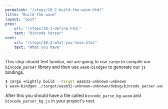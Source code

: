 ```yaml
---
permalink: "/steps/10.2-build-the-wasm.html"
title: "Build the wasm"
layout: "post"
prev: 
    url: "/steps/10.1-define.html"
    text: "Bincode Parser"
next: 
    url: "/steps/10.3-what-you-have.html"
    text: "What you have"
---
```

<div class="explain">
This step should feel familiar, we are going to use <code>cargo</code> to compile our <code>bincode_parser</code> library and then use <code>wasm-bindgen</code> to generate our <code>js</code> bindings.
</div>

```bash
$ cargo +nightly build --target wasm32-unknown-unknown
$ wasm-bindgen ./target/wasm32-unknown-unknown/debug/bincode_parser.wasm --out-dir .
```

<div class="explain">
After this you should have a file called <code>bincode_parse_bg.wasm</code> and <code>bincode_parser_bg.js</code> in your project's root. 
</div>